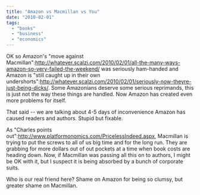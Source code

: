 ```yaml
---
title: "Amazon vs Macmillan vs You"
date: "2010-02-01"
tags: 
  - "books"
  - "business"
  - "economics"
---
```


OK so Amazon's "move against Macmillan":http://whatever.scalzi.com/2010/02/01/all-the-many-ways-amazon-so-very-failed-the-weekend/ was seriously ham-handed and Amazon is "still caught up in their own undershorts":http://whatever.scalzi.com/2010/02/01/seriously-now-theyre-just-being-dicks/. Some Amazonians deserve some serious reprimands, this is just not the way these things are handled. Now Amazon has created even more problems for itself.

That said -- we are talking about 4-5 days of inconvenience Amazon has caused readers and authors. Stupid but fixable.

As "Charles points out":http://www.platformonomics.com/PricelessIndeed.aspx, Macmillan is trying to put the screws to all of us big time and for the long run. They are grabbing for more dollars out of out pockets at a time when book costs are heading down. Now, if Macmillan was passing all this on to authors, I might be OK with it, but I suspect it is being absorbed by a bunch of corporate suits.

Who is our real friend here? Shame on Amazon for being so clumsy, but greater shame on Macmillan.
